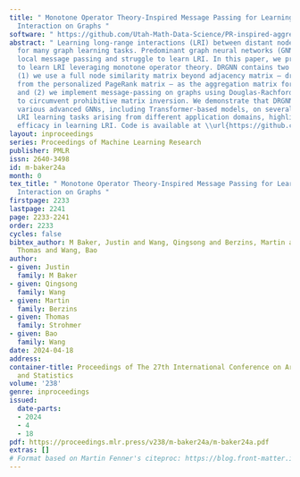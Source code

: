 ```yaml
---
title: " Monotone Operator Theory-Inspired Message Passing for Learning Long-Range
  Interaction on Graphs "
software: " https://github.com/Utah-Math-Data-Science/PR-inspired-aggregation "
abstract: " Learning long-range interactions (LRI) between distant nodes is crucial
  for many graph learning tasks. Predominant graph neural networks (GNNs) rely on
  local message passing and struggle to learn LRI. In this paper, we propose DRGNN
  to learn LRI leveraging monotone operator theory. DRGNN contains two key components:
  (1) we use a full node similarity matrix beyond adjacency matrix – drawing inspiration
  from the personalized PageRank matrix – as the aggregation matrix for message passing,
  and (2) we implement message-passing on graphs using Douglas-Rachford splitting
  to circumvent prohibitive matrix inversion. We demonstrate that DRGNN surpasses
  various advanced GNNs, including Transformer-based models, on several benchmark
  LRI learning tasks arising from different application domains, highlighting its
  efficacy in learning LRI. Code is available at \\url{https://github.com/Utah-Math-Data-Science/PR-inspired-aggregation}. "
layout: inproceedings
series: Proceedings of Machine Learning Research
publisher: PMLR
issn: 2640-3498
id: m-baker24a
month: 0
tex_title: " Monotone Operator Theory-Inspired Message Passing for Learning Long-Range
  Interaction on Graphs "
firstpage: 2233
lastpage: 2241
page: 2233-2241
order: 2233
cycles: false
bibtex_author: M Baker, Justin and Wang, Qingsong and Berzins, Martin and Strohmer,
  Thomas and Wang, Bao
author:
- given: Justin
  family: M Baker
- given: Qingsong
  family: Wang
- given: Martin
  family: Berzins
- given: Thomas
  family: Strohmer
- given: Bao
  family: Wang
date: 2024-04-18
address:
container-title: Proceedings of The 27th International Conference on Artificial Intelligence
  and Statistics
volume: '238'
genre: inproceedings
issued:
  date-parts:
  - 2024
  - 4
  - 18
pdf: https://proceedings.mlr.press/v238/m-baker24a/m-baker24a.pdf
extras: []
# Format based on Martin Fenner's citeproc: https://blog.front-matter.io/posts/citeproc-yaml-for-bibliographies/
---
```

